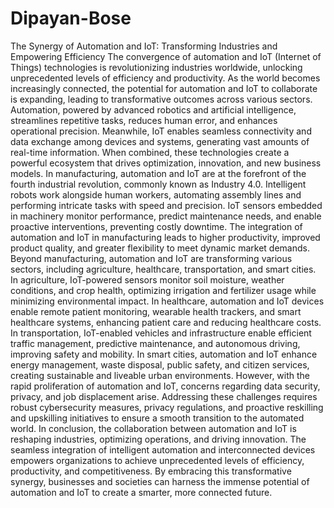 # Dipayan-Bose
The Synergy of Automation and IoT: Transforming Industries and Empowering Efficiency
The convergence of automation and IoT (Internet of Things) technologies is revolutionizing industries worldwide, unlocking unprecedented levels of efficiency and productivity. As the world becomes increasingly connected, the potential for automation and IoT to collaborate is expanding, leading to transformative outcomes across various sectors.
Automation, powered by advanced robotics and artificial intelligence, streamlines repetitive tasks, reduces human error, and enhances operational precision. Meanwhile, IoT enables seamless connectivity and data exchange among devices and systems, generating vast amounts of real-time information. When combined, these technologies create a powerful ecosystem that drives optimization, innovation, and new business models.
In manufacturing, automation and IoT are at the forefront of the fourth industrial revolution, commonly known as Industry 4.0. Intelligent robots work alongside human workers, automating assembly lines and performing intricate tasks with speed and precision. IoT sensors embedded in machinery monitor performance, predict maintenance needs, and enable proactive interventions, preventing costly downtime. The integration of automation and IoT in manufacturing leads to higher productivity, improved product quality, and greater flexibility to meet dynamic market demands.
Beyond manufacturing, automation and IoT are transforming various sectors, including agriculture, healthcare, transportation, and smart cities. In agriculture, IoT-powered sensors monitor soil moisture, weather conditions, and crop health, optimizing irrigation and fertilizer usage while minimizing environmental impact. In healthcare, automation and IoT devices enable remote patient monitoring, wearable health trackers, and smart healthcare systems, enhancing patient care and reducing healthcare costs. In transportation, IoT-enabled vehicles and infrastructure enable efficient traffic management, predictive maintenance, and autonomous driving, improving safety and mobility. In smart cities, automation and IoT enhance energy management, waste disposal, public safety, and citizen services, creating sustainable and liveable urban environments.
However, with the rapid proliferation of automation and IoT, concerns regarding data security, privacy, and job displacement arise. Addressing these challenges requires robust cybersecurity measures, privacy regulations, and proactive reskilling and upskilling initiatives to ensure a smooth transition to the automated world.
In conclusion, the collaboration between automation and IoT is reshaping industries, optimizing operations, and driving innovation. The seamless integration of intelligent automation and interconnected devices empowers organizations to achieve unprecedented levels of efficiency, productivity, and competitiveness. By embracing this transformative synergy, businesses and societies can harness the immense potential of automation and IoT to create a smarter, more connected future.

